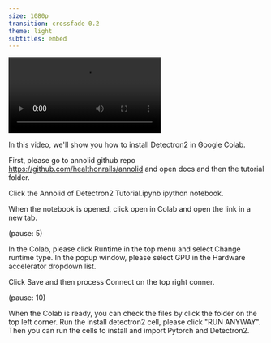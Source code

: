```yaml
---
size: 1080p
transition: crossfade 0.2
theme: light
subtitles: embed
---
```


![](Install_and_setup_Annolid_of_Detectron2_Colab.mp4)

In this video, we'll show you how to install Detectron2 in Google Colab.

First, please go to annolid github repo https://github.com/healthonrails/annolid and open docs and then the tutorial folder. 


Click the Annolid of Detectron2 Tutorial.ipynb ipython notebook. 

When the notebook is opened, click open in Colab and open the link in a new tab.

(pause: 5)

In the Colab, please click Runtime in the top menu and select Change runtime type. 
In the popup window, please select GPU in the Hardware 
accelerator dropdown list. 

Click Save and then process Connect on the top right conner. 

(pause: 10)

When the Colab is ready, you can check the files by click the folder on the top left corner.
Run the install detectron2 cell, please click "RUN ANYWAY". 
Then you can run the cells to install and import Pytorch and Detectron2. 



